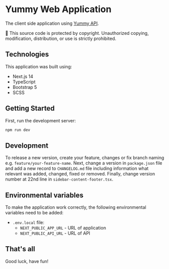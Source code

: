 # Yummy Web Application

The client side application using [Yummy API](https://github.com/mjkuranda/yummy-app-nestjs/).

🚫 This source code is protected by copyright. Unauthorized copying, modification, distribution, or use is strictly prohibited.

## Technologies

This application was built using:
* Next.js 14
* TypeScript
* Bootstrap 5
* SCSS

## Getting Started

First, run the development server:

```bash
npm run dev
```

## Development

To release a new version, create your feature, changes or fix branch naming e.g. `feature/your-feature-name`.
Next, change a version in `package.json` file and add a new record to `CHANGELOG.md` file
including information what relevant was added, changed, fixed or removed.
Finally, change version number at 22nd line in `sidebar-content-footer.tsx`.

## Environmental variables

To make the application work correctly, the following environmental variables need to be added:
* `.env.local` file:
  * `NEXT_PUBLIC_APP_URL` - URL of application
  * `NEXT_PUBLIC_API_URL` - URL of API

## That's all
Good luck, have fun!